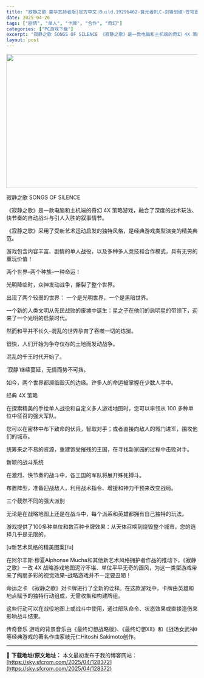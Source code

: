 ```yaml
---
title: "寂静之歌 豪华支持者版|官方中文|Build.19296462-食光者DLC-剑锋划破-苍穹震荡+全DLC|解压即撸|"
date: 2025-04-26
tags: ["剧情", "单人", "卡牌", "合作", "奇幻"]
categories: ["PC游戏下载"]
excerpt: "寂静之歌 SONGS OF SILENCE 《寂静之歌》是一款电脑和主机端的奇幻 4X 策略游戏，融合了深度的战术玩法、快节奏的自动战斗与引人入胜的叙事情节。 《寂静之歌》采用了受新艺术运动启发的独特风格，是经典游戏类型演变的精美典范。 游戏包含内容丰富、剧情的单人战役，以及多种多人竞技和合作模式，&hellip;"
layout: post
---
```


<img class="aligncenter size-full wp-image-128361" src="https://sky.sfcrom.com/wp-content/uploads/2025/04/2025042604475276.webp" alt="" width="616" height="353" />

寂静之歌 SONGS OF SILENCE

《寂静之歌》是一款电脑和主机端的奇幻 4X 策略游戏，融合了深度的战术玩法、快节奏的自动战斗与引人入胜的叙事情节。

《寂静之歌》采用了受新艺术运动启发的独特风格，是经典游戏类型演变的精美典范。

游戏包含内容丰富、剧情的单人战役，以及多种多人竞技和合作模式，具有无穷的重玩价值！

两个世界–两个种族–一种命运！

光明降临时，众神发动战争，撕裂了整个世界。

出现了两个较弱的世界： 一个是光明世界，一个是黑暗世界。

一个新的人类文明从先民战败的废墟中诞生：星之子在他们的启明星的带领下，迎来了一个光明的启蒙时代。

然而和平并不长久–混乱的世界孕育了吞噬一切的炼狱。

很快，人们开始为争夺仅存的土地而发动战争。

混乱的千王时代开始了。

‘寂静’继续蔓延，无情而势不可挡。

如今，两个世界都濒临毁灭的边缘。许多人的命运被掌握在少数人手中。

经典 4X 策略

在探索精美的手绘单人战役和自定义多人游戏地图时，您可以率领从 100 多种单位中征召的强大军队。

您可以在密林中布下致命的伏兵，智取对手；或者直接向敌人的城门进军，围攻他们的城市。

统筹来之不易的资源，重建饱受摧残的王国，在寻找新家园的过程中击败对手。

新颖的战斗系统

在激烈、快节奏的战斗中，各王国的军队将展开殊死搏斗。

布置阵型，准备迎战敌人，利用战术指令、增援和神力干预来改变战局。

三个截然不同的强大派别

无论是在战略地图上还是在战斗中，每个派系和英雄都拥有自己独特的玩法。

游戏提供了100多种单位和数百种卡牌效果：从天体召唤到烧毁整个城市，您的选择几乎是无限的。

[u新艺术风格的精美图案[/u]

在阿尔丰斯·穆夏Alphonse Mucha和其他新艺术风格拥护者作品的推动下，《寂静之歌》一改 4X 战略游戏地图泥泞不堪、单位平平无奇的画风，为这一类型游戏带来了绚丽多彩的视觉效果–战略游戏并不一定要丑陋！

命运之卡
《寂静之歌》对卡牌进行了全新的诠释。在这款游戏中，卡牌由英雄和地点赋予的独特行动组成，无需收集和构建牌组。

这些行动可以在战役地图上或战斗中使用，通过部队命令、状态效果或直接造伤来影响战斗结果。

传奇音乐
游戏的背景音乐由《最终幻想战略版》、《最终幻想XII》和《战场女武神》等经典游戏的著名作曲家岐元仁Hitoshi Sakimoto创作。

---
📖 **下载地址/原文地址：** 本文最初发布于我的博客网站：[https://sky.sfcrom.com/2025/04/128372](https://sky.sfcrom.com/2025/04/128372)
